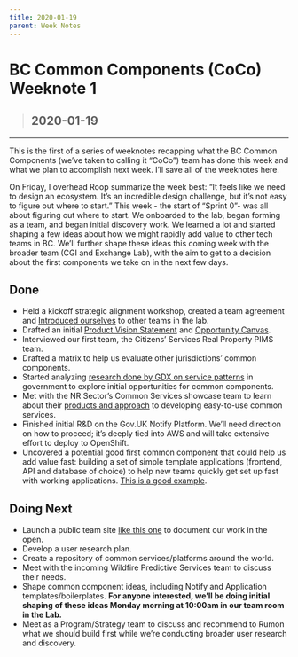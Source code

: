 ```yaml
---
title: 2020-01-19
parent: Week Notes
---
```

# BC Common Components (CoCo) Weeknote 1
> ## 2020-01-19
___

This is the first of a series of weeknotes recapping what the BC Common Components (we’ve taken to calling it “CoCo”) team has done this week and what we plan to accomplish next week. I’ll save all of the weeknotes here.

On Friday, I overhead Roop summarize the week best: “It feels like we need to design an ecosystem. It’s an incredible design challenge, but it’s not easy to figure out where to start.”  This week - the start of “Sprint 0”- was all about figuring out where to start.  We onboarded to the lab, began forming as a team, and began initial discovery work. We learned a lot and started shaping a few ideas about how we might rapidly add value to other tech teams in BC. We’ll further shape these ideas this coming week with the broader team (CGI and Exchange Lab), with the aim to get to a decision about the first components we take on in the next few days.

## Done
- Held a kickoff strategic alignment workshop, created a team agreement and [Introduced ourselves](https://twitter.com/FreshWorksApps/status/1218317958096834567) to other teams in the lab.
- Drafted an initial [Product Vision Statement](https://docs.google.com/document/d/188VbIK2_RvLqDI-XsLnWANKzdYCLOMsOI8j5W4Z77uo/edit?usp=sharing) and [Opportunity Canvas](https://miro.com/app/board/o9J_kv62fNE=/).
- Interviewed our first team, the Citizens’ Services Real Property PIMS team.
- Drafted a matrix to help us evaluate other jurisdictions’ common components. 
- Started analyzing [research done by GDX on service patterns](https://docs.google.com/spreadsheets/d/16HOpoj9WPVL1My7y8jDWgxYB7tyDMxMr5ALhgOUcmnA/edit?usp=sharing) in government to explore initial opportunities for common components. 
- Met with the NR Sector’s Common Services showcase team to learn about their [products and approach](https://bcgov.github.io/common-service-showcase/) to developing easy-to-use common services. 
- Finished initial R&D on the Gov[]().UK Notify Platform. We’ll need direction on how to proceed; it’s deeply tied into AWS and will take extensive effort to deploy to OpenShift.
- Uncovered a potential good first common component that could help us add value fast: building a set of simple template applications (frontend, API and database of choice) to help new teams quickly get set up fast with working applications. [This is a good example](https://designsystem.digital.gov/page-templates/).

## Doing Next
- Launch a public team site [like this one](https://cds-snc.github.io/vac-find-benefits-and-services-documentation/) to document our work in the open.
- Develop a user research plan.
- Create a repository of common services/platforms around the world.
- Meet with the incoming Wildfire Predictive Services team to discuss their needs.
- Shape common component ideas, including Notify and Application templates/boilerplates. **For anyone interested, we’ll be doing initial shaping of these ideas Monday morning at 10:00am in our team room in the Lab.**
- Meet as a Program/Strategy team to discuss and recommend to Rumon what we should build first while we’re conducting broader user research and discovery.
